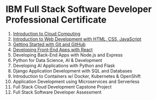 # IBM Full Stack Software Developer Professional Certificate
1. [Introduction to Cloud Computing](https://coursera.org/share/a4b23b976f73d6202d6dc76910c2db61)
2. [Introduction to Web Development with HTML, CSS, JavaScript](https://coursera.org/share/41de767caf77d8e03e2be416b3503182)
3. [Getting Started with Git and GitHub](https://coursera.org/share/33e6fa64dd553b22c8ce24fd4e5524d7)
4. [Developing Front-End Apps with React](https://coursera.org/share/3c41f8c163c87f4d857efbceae2c60c1)
5. Developing Back-End Apps with Node.js and Express
6. Python for Data Science, AI & Development
7. Developing AI Applications with Python and Flask
8. Django Application Development with SQL and Databases
9. Introduction to Containers w/ Docker, Kubernetes & OpenShift
10. Application Development using Microservices and Serverless
11. Full Stack Cloud Development Capstone Project
12. Full Stack Software Developer Assessment
